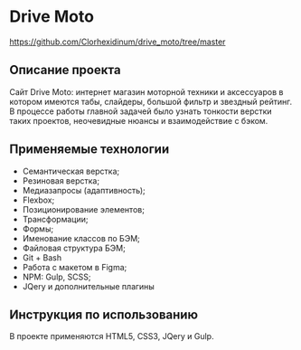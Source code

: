 # Drive Moto
https://github.com/Clorhexidinum/drive_moto/tree/master

## Описание проекта
Сайт Drive Moto: интернет магазин моторной техники и аксессуаров в котором имеются табы, слайдеры, большой фильтр и звездный рейтинг. В процессе работы главной задачей было узнать тонкости верстки таких проектов, неочевидные нюансы и взаимодействие с бэком.

## Применяемые технологии
* Семантическая верстка;
* Резиновая верстка;
* Медиазапросы (адаптивность);
* Flexbox;
* Позиционирование элементов;
* Трансформации;
* Формы;
* Именование классов по БЭМ;
* Файловая структура БЭМ;
* Git + Bash
* Работа с макетом в Figma;
* NPM: Gulp, SCSS;
* JQery и дополнительные плагины

## Инструкция по использованию
В проекте применяются HTML5, CSS3, JQery и Gulp.
